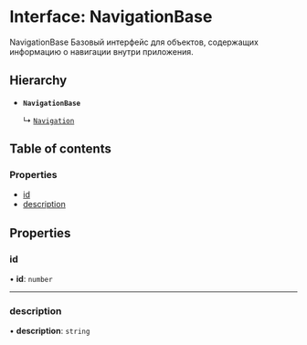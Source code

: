 # Interface: NavigationBase

NavigationBase
Базовый интерфейс для объектов, содержащих информацию о навигации внутри приложения.

## Hierarchy

- **`NavigationBase`**

  ↳ [`Navigation`](Navigation.md)

## Table of contents

### Properties

- [id](NavigationBase.md#id)
- [description](NavigationBase.md#description)

## Properties

### id

• **id**: `number`

___

### description

• **description**: `string`
